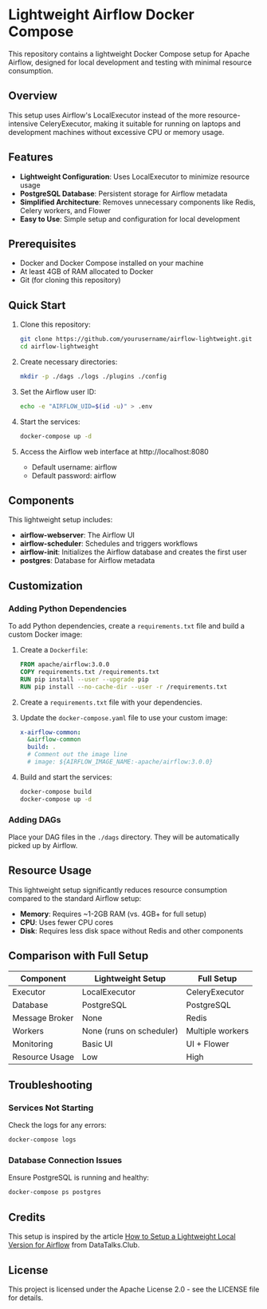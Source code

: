 # Lightweight Airflow Docker Compose

This repository contains a lightweight Docker Compose setup for Apache Airflow, designed for local development and testing with minimal resource consumption.

## Overview

This setup uses Airflow's LocalExecutor instead of the more resource-intensive CeleryExecutor, making it suitable for running on laptops and development machines without excessive CPU or memory usage.

## Features

- **Lightweight Configuration**: Uses LocalExecutor to minimize resource usage
- **PostgreSQL Database**: Persistent storage for Airflow metadata
- **Simplified Architecture**: Removes unnecessary components like Redis, Celery workers, and Flower
- **Easy to Use**: Simple setup and configuration for local development

## Prerequisites

- Docker and Docker Compose installed on your machine
- At least 4GB of RAM allocated to Docker
- Git (for cloning this repository)

## Quick Start

1. Clone this repository:
   ```bash
   git clone https://github.com/yourusername/airflow-lightweight.git
   cd airflow-lightweight
   ```

2. Create necessary directories:
   ```bash
   mkdir -p ./dags ./logs ./plugins ./config
   ```

3. Set the Airflow user ID:
   ```bash
   echo -e "AIRFLOW_UID=$(id -u)" > .env
   ```

4. Start the services:
   ```bash
   docker-compose up -d
   ```

5. Access the Airflow web interface at http://localhost:8080
   - Default username: airflow
   - Default password: airflow

## Components

This lightweight setup includes:

- **airflow-webserver**: The Airflow UI
- **airflow-scheduler**: Schedules and triggers workflows
- **airflow-init**: Initializes the Airflow database and creates the first user
- **postgres**: Database for Airflow metadata

## Customization

### Adding Python Dependencies

To add Python dependencies, create a `requirements.txt` file and build a custom Docker image:

1. Create a `Dockerfile`:
   ```dockerfile
   FROM apache/airflow:3.0.0
   COPY requirements.txt /requirements.txt
   RUN pip install --user --upgrade pip
   RUN pip install --no-cache-dir --user -r /requirements.txt
   ```

2. Create a `requirements.txt` file with your dependencies.

3. Update the `docker-compose.yaml` file to use your custom image:
   ```yaml
   x-airflow-common:
     &airflow-common
     build: .
     # Comment out the image line
     # image: ${AIRFLOW_IMAGE_NAME:-apache/airflow:3.0.0}
   ```

4. Build and start the services:
   ```bash
   docker-compose build
   docker-compose up -d
   ```

### Adding DAGs

Place your DAG files in the `./dags` directory. They will be automatically picked up by Airflow.

## Resource Usage

This lightweight setup significantly reduces resource consumption compared to the standard Airflow setup:

- **Memory**: Requires ~1-2GB RAM (vs. 4GB+ for full setup)
- **CPU**: Uses fewer CPU cores
- **Disk**: Requires less disk space without Redis and other components

## Comparison with Full Setup

| Component | Lightweight Setup | Full Setup |
|-----------|-------------------|------------|
| Executor | LocalExecutor | CeleryExecutor |
| Database | PostgreSQL | PostgreSQL |
| Message Broker | None | Redis |
| Workers | None (runs on scheduler) | Multiple workers |
| Monitoring | Basic UI | UI + Flower |
| Resource Usage | Low | High |

## Troubleshooting

### Services Not Starting

Check the logs for any errors:

```bash
docker-compose logs
```

### Database Connection Issues

Ensure PostgreSQL is running and healthy:

```bash
docker-compose ps postgres
```

## Credits

This setup is inspired by the article [How to Setup a Lightweight Local Version for Airflow](https://datatalks.club/blog/how-to-setup-lightweight-local-version-for-airflow.html) from DataTalks.Club.

## License

This project is licensed under the Apache License 2.0 - see the LICENSE file for details.